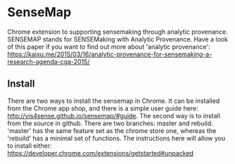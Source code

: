 SenseMap
========

Chrome extension to supporting sensemaking through analytic provenance. SENSEMAP stands for SENSEMaking with Analytic Provenance. Have a look of this paper if you want to find out more about 'analytic provenance': https://kaixu.me/2015/03/16/analytic-provenance-for-sensemaking-a-research-agenda-cga-2015/


Install
-------

There are two ways to install the sensemap in Chrome. It can be installed from the Chrome app shop, and there is a simple user guide here: http://vis4sense.github.io/sensemap/#guide. The second way is to install from the source in github. There are two branches: master and rebuild. 'master' has the same feature set as the chrome store one, whereas the 'rebuild' has a minimal set of functions. The instructions here will allow you to install either: https://developer.chrome.com/extensions/getstarted#unpacked